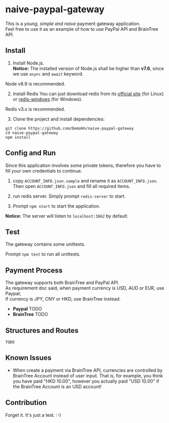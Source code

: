 # naive-paypal-gateway

This is a _young, simple and naive_ payment gateway application.   
Feel free to use it as an example of how to use PayPal API and BrainTree API.

## Install

1. Install Node.js.  
__Notice:__ The installed version of Node.js shall be higher than __v7.6__, since we use `async` and `await` keyword.  

Node v8.9 is recommended.

2. Install Redis
You can just download redis from its [official site](https://redis.io/) (for Linux) or [redis-windows](https://github.com/MicrosoftArchive/redis) (for Windows).  

Redis v3.x is recommended.
 
3. Clone the project and install dependencies:  

```
git clone https://github.com/DemoHn/naive-paypal-gateway
cd naive-paypal-gateway
npm install
```

## Config and Run
Since this application involves some private tokens, therefore you have to fill your own credentials to continue.

1. copy `ACCOUNT_INFO.json.sample` and rename it as `ACCOUNT_INFO.json`. Then open `ACCOUNT_INFO.json` and fill all required items.  

2. run redis server. Simply prompt `redis-server` to start.  

3. Prompt `npm start` to start the application.  

__Notice:__ The server will listen to `localhost:3862` by default.

## Test
The gateway contains some unittests.

Prompt `npm test` to run all unittests.

## Payment Process
The gateway supports both BrainTree and PayPal API.  
As requirement doc said, when payment currency is USD, AUD or EUR, use Paypal;  
If currency is JPY, CNY or HKD, use BrainTree instead.  

- __Paypal__
    TODO
- __BrainTree__
    TODO

## Structures and Routes
    TODO

## Known Issues
- When create a payment via BrainTree API, currencies are controlled by BrainTree Account instead of user input. That is, for example, you think you have paid "HKD 10.00", however you actually paid "USD 10.00" if the BrainTree Account is an USD account!  

## Contribution

Forget it. It's just a test. :-)
